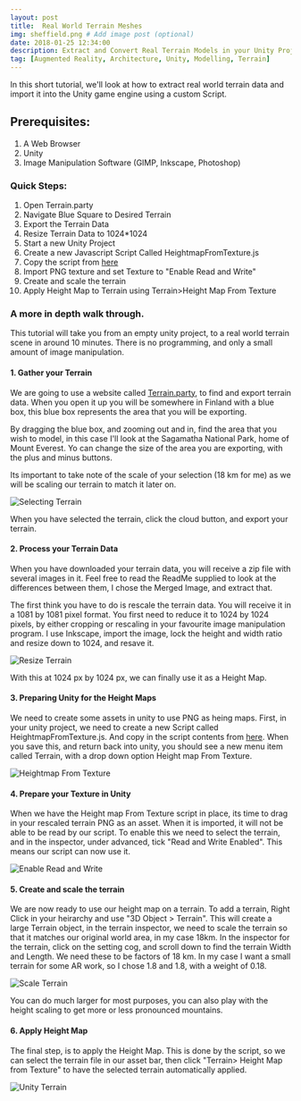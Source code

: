 ```yaml
---
layout: post
title:  Real World Terrain Meshes
img: sheffield.png # Add image post (optional)
date: 2018-01-25 12:34:00
description: Extract and Convert Real Terrain Models in your Unity Project
tag: [Augmented Reality, Architecture, Unity, Modelling, Terrain]
---
```



In this short tutorial, we'll look at how to extract real world terrain data and import it into the Unity game engine using a custom Script. 

## Prerequisites:

1. A Web Browser
2. Unity
3. Image Manipulation Software (GIMP, Inkscape, Photoshop)

### Quick Steps:

1. Open Terrain.party
2. Navigate Blue Square to Desired Terrain
3. Export the Terrain Data
4. Resize Terrain Data to 1024*1024
5. Start a new Unity Project
6. Create a new Javascript Script Called HeightmapFromTexture.js 
7. Copy the script from [here](http://wiki.unity3d.com/index.php/HeightmapFromTexture)
8. Import PNG texture and set Texture to "Enable Read and Write"
9. Create and scale the terrain
10. Apply Height Map to Terrain using Terrain>Height Map From Texture

### A more in depth walk through.

This tutorial will take you from an empty unity project, to a real world terrain scene in around 10 minutes. There is no programming, and only a small amount of image manipulation. 


#### 1. Gather your Terrain

We are going to use a website called [Terrain.party](http://www.terrain.party), to find and export terrain data. When you open it up you will be somewhere in Finland with a blue box, this blue box represents the area that you will be exporting. 

By dragging the blue box, and zooming out and in, find the area that you wish to model, in this case I'll look at the Sagamatha National Park, home of Mount Everest. Yo can change the size of the area you are exporting, with the plus and minus buttons. 

Its important to take note of the scale of your selection (18 km for me) as we will be scaling our terrain to match it later on. 


<div class="img_row">
	<img style="max-height: 100%;max-width: 100%"  src="{{ site.baseurl }}/img/Blogs/Terrain/Select_Terrain.PNG" alt="Selecting Terrain" title="Terrain Selection"/>
</div>

When you have selected the terrain, click the cloud button, and export your terrain.

#### 2. Process your Terrain Data

When you have downloaded your terrain data, you will receive a zip file with several images in it. Feel free to read the ReadMe supplied to look at the differences between them, I chose the Merged Image, and extract that. 

The first think you have to do is rescale the terrain data. You will receive it in a 1081 by 1081 pixel format. You first need to reduce it to 1024 by 1024 pixels, by either cropping or rescaling in your favourite image manipulation program. I use Inkscape, import the image, lock the height and width ratio and resize down to 1024, and resave it.

<div class="img_row">
	<img style="max-height: 100%;max-width: 100%"  src="{{ site.baseurl }}/img/Blogs/Terrain/Resize_Terrain.PNG" alt="Resize Terrain" title="Resize Selection"/>
</div>

With this at 1024 px by 1024 px, we can finally use it as a Height Map.

#### 3. Preparing Unity for the Height Maps

We need to create some assets in unity to use PNG as heing maps. First, in your unity project,  we need to create a new Script called HeightmapFromTexture.js. And copy in the script contents from [here](http://wiki.unity3d.com/index.php/HeightmapFromTexture). When you save this, and return back into unity, you should see a new menu item called Terrain, with a drop down option Height map From Texture.

<div class="img_row">
	<img style="max-height: 100%;max-width: 100%"  src="{{ site.baseurl }}/img/Blogs/Terrain/Unity_Script.PNG" alt="Heightmap From Texture" title="Heightmap From Texture."/>
</div>

#### 4. Prepare your Texture in Unity

When we have the Height map From Texture script in place, its time to drag in your rescaled terrain PNG as an asset. When it is imported, it will not be able to be read by our script. To enable this we need to select the terrain, and in the inspector, under advanced, tick "Read and Write Enabled". This means our script can now use it. 

<div class="img_row">
	<img style="max-height: 100%;max-width: 100%"  src="{{ site.baseurl }}/img/Blogs/Terrain/Unity_EnableRW.PNG" alt="Enable Read and Write" title="Enable Read and Write"/>
</div>


#### 5. Create and scale the terrain

We are now ready to use our height map on a terrain. To add a terrain, Right Click in your heirarchy and use "3D Object > Terrain". This will create a large Terrain object, in the terrain inspector, we need to scale the terrain so that it matches our original world area, in my case 18km. In the inspector for the terrain, click on the setting cog, and scroll down to find the terrain Width and Length. We need these to be factors of 18 km. In my case I want a small terrain for some AR work, so I chose 1.8 and 1.8, with a weight of 0.18. 

<div class="img_row">
	<img style="max-height: 100%;max-width: 100%"  src="{{ site.baseurl }}/img/Blogs/Terrain/Unity_Scale_Terrain.PNG" alt="Scale Terrain" title="Scale Terrain"/>
</div>

You can do much larger for most purposes, you can also play with the height scaling to get more or less pronounced mountains.

#### 6. Apply Height Map 

The final step, is to apply the Height Map. This is done by the script, so we can select the terrain file in our asset bar, then click "Terrain> Height Map from Texture" to have the selected terrain automatically applied.

<div class="img_row">
	<img style="max-height: 100%;max-width: 100%"  src="{{ site.baseurl }}/img/Blogs/Terrain/Unity_Terrain.PNG" alt="Unity Terrain" title="Unity Terrain"/>
</div>



